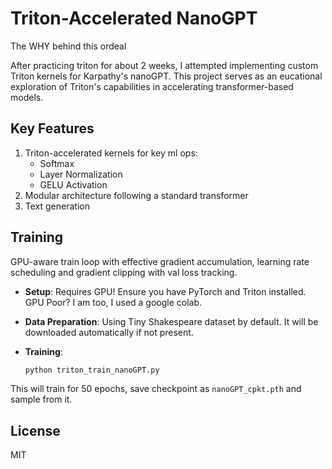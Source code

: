 # Triton-Accelerated NanoGPT

The WHY behind this ordeal

After practicing triton for about 2 weeks, I attempted implementing custom Triton kernels for Karpathy's nanoGPT. This project serves as an eucational exploration of Triton's capabilities in accelerating transformer-based models.

## Key Features

1. Triton-accelerated kernels for key ml ops:
   - Softmax
   - Layer Normalization
   - GELU Activation
2. Modular architecture following a standard transformer
3. Text generation

## Training

GPU-aware train loop with effective gradient accumulation, learning rate scheduling and gradient clipping with val loss tracking.

- **Setup**: Requires GPU! Ensure you have PyTorch and Triton installed. GPU Poor? I am too, I used a google colab.

- **Data Preparation**: Using Tiny Shakespeare dataset by default. It will be downloaded automatically if not present.

- **Training**: 
   ```python
   python triton_train_nanoGPT.py
   ```
This will train for 50 epochs, save checkpoint as `nanoGPT_cpkt.pth` and sample from it.
## License

MIT
